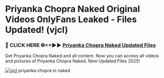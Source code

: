 # Priyanka Chopra Naked Original Videos 0nlyFans Leaked - Files Updated! (vjcl)

<h3>🔴 CLICK HERE 🌐==►► <a href="https://tinyurl.com/up5wt9bj" rel="nofollow">Priyanka Chopra Naked Updated Files</a></h3>

Get Priyanka Chopra Naked and all content. Now you can access all videos and pictures of Priyanka Chopra Naked. New Updated Files 2025!

[![vjcl](https://i.imgur.com/ABiUzMV.gif)](https://tinyurl.com/up5wt9bj)
priyanka chopra in naked